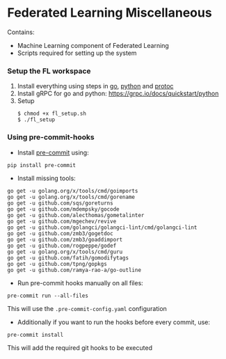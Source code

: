 # Federated Learning Miscellaneous

Contains:
- Machine Learning component of Federated Learning
- Scripts required for setting up the system

### Setup the FL workspace

1. Install everything using steps in [go](https://grpc.io/docs/quickstart/go), [python](https://www.python.org/downloads/) and [protoc](https://askubuntu.com/questions/1072683/how-can-i-install-protoc-on-ubuntu-16-04)
3. Install gRPC for go and python: https://grpc.io/docs/quickstart/python
2. Setup
	```
	$ chmod +x fl_setup.sh
	$ ./fl_setup
	```


### Using pre-commit-hooks

- Install [pre-commit](https://pre-commit.com/) using:

`pip install pre-commit`

- Install missing tools:
```
go get -u golang.org/x/tools/cmd/goimports
go get -u golang.org/x/tools/cmd/gorename
go get -u github.com/sqs/goreturns
go get -u github.com/mdempsky/gocode
go get -u github.com/alecthomas/gometalinter
go get -u github.com/mgechev/revive
go get -u github.com/golangci/golangci-lint/cmd/golangci-lint
go get -u github.com/zmb3/gogetdoc
go get -u github.com/zmb3/goaddimport
go get -u github.com/rogpeppe/godef
go get -u golang.org/x/tools/cmd/guru
go get -u github.com/fatih/gomodifytags
go get -u github.com/tpng/gopkgs
go get -u github.com/ramya-rao-a/go-outline
```

- Run pre-commit hooks manually on all files:

`pre-commit run --all-files`

This will use the `.pre-commit-config.yaml` configuration

- Additionally if you want to run the hooks before every commit, use:

`pre-commit install`

This will add the required git hooks to be executed